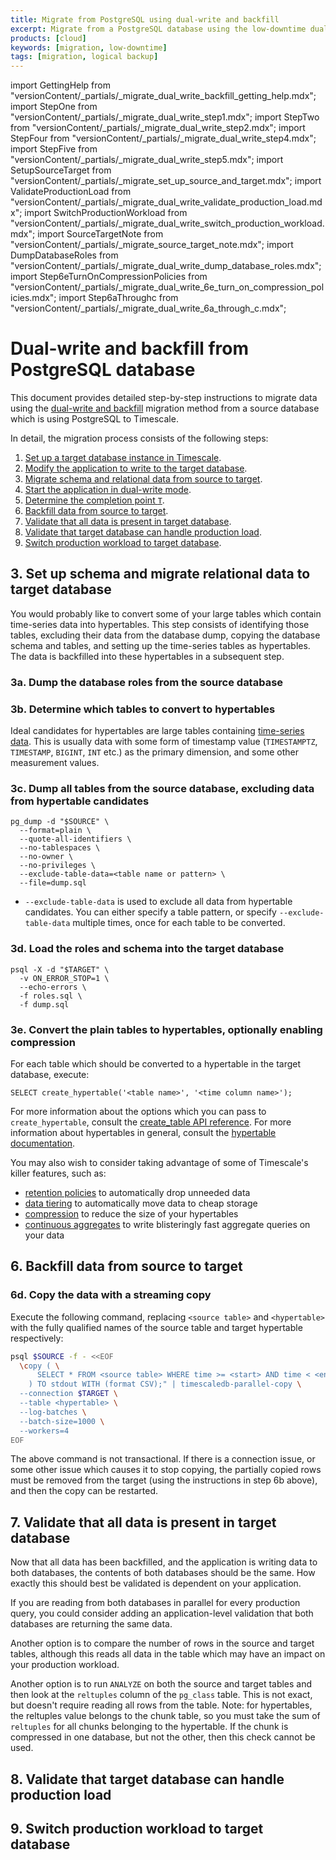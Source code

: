 ```yaml
---
title: Migrate from PostgreSQL using dual-write and backfill
excerpt: Migrate from a PostgreSQL database using the low-downtime dual-write and backfill method
products: [cloud]
keywords: [migration, low-downtime]
tags: [migration, logical backup]
---
```


import GettingHelp from "versionContent/_partials/_migrate_dual_write_backfill_getting_help.mdx";
import StepOne from "versionContent/_partials/_migrate_dual_write_step1.mdx";
import StepTwo from "versionContent/_partials/_migrate_dual_write_step2.mdx";
import StepFour from "versionContent/_partials/_migrate_dual_write_step4.mdx";
import StepFive from "versionContent/_partials/_migrate_dual_write_step5.mdx";
import SetupSourceTarget from "versionContent/_partials/_migrate_set_up_source_and_target.mdx";
import ValidateProductionLoad from "versionContent/_partials/_migrate_dual_write_validate_production_load.mdx";
import SwitchProductionWorkload from "versionContent/_partials/_migrate_dual_write_switch_production_workload.mdx";
import SourceTargetNote from "versionContent/_partials/_migrate_source_target_note.mdx";
import DumpDatabaseRoles from "versionContent/_partials/_migrate_dual_write_dump_database_roles.mdx";
import Step6eTurnOnCompressionPolicies from "versionContent/_partials/_migrate_dual_write_6e_turn_on_compression_policies.mdx";
import Step6aThroughc from "versionContent/_partials/_migrate_dual_write_6a_through_c.mdx";

# Dual-write and backfill from PostgreSQL database

This document provides detailed step-by-step instructions to migrate data using
the [dual-write and backfill][dual-write-and-backfill] migration method from a
source database which is using PostgreSQL to Timescale.

<SourceTargetNote />

In detail, the migration process consists of the following steps:
1. [Set up a target database instance in Timescale](#1-set-up-a-target-database-instance-in-timescale).
1. [Modify the application to write to the target database](#2-modify-the-application-to-write-to-the-target-database).
1. [Migrate schema and relational data from source to target](#3-set-up-schema-and-migrate-relational-data-to-target-database).
1. [Start the application in dual-write mode](#4-start-application-in-dual-write-mode).
1. [Determine the completion point `T`](#5-determine-the-completion-point-t).
1. [Backfill data from source to target](#6-backfill-data-from-source-to-target).
1. [Validate that all data is present in target database](#7-validate-that-all-data-is-present-in-target-database).
1. [Validate that target database can handle production load](#8-validate-that-target-database-can-handle-production-load).
1. [Switch production workload to target database](#9-switch-production-workload-to-target-database).

<GettingHelp />

<StepOne />

<StepTwo />

## 3. Set up schema and migrate relational data to target database

You would probably like to convert some of your large tables which contain
time-series data into hypertables. This step consists of identifying those
tables, excluding their data from the database dump, copying the database
schema and tables, and setting up the time-series tables as hypertables. The
data is backfilled into these hypertables in a subsequent step.

<SetupSourceTarget />

### 3a. Dump the database roles from the source database

<DumpDatabaseRoles />

### 3b. Determine which tables to convert to hypertables

[//]: # (TODO: add a reference to timescale doctor here when it is ready)

Ideal candidates for hypertables are large tables containing
[time-series data].
This is usually data with some form of timestamp value (`TIMESTAMPTZ`,
`TIMESTAMP`, `BIGINT`, `INT` etc.) as the primary dimension, and some other
measurement values.

### 3c. Dump all tables from the source database, excluding data from hypertable candidates

```
pg_dump -d "$SOURCE" \
  --format=plain \
  --quote-all-identifiers \
  --no-tablespaces \
  --no-owner \
  --no-privileges \
  --exclude-table-data=<table name or pattern> \
  --file=dump.sql
```

- `--exclude-table-data` is used to exclude all data from hypertable
  candidates. You can either specify a table pattern, or specify
  `--exclude-table-data` multiple times, once for each table to be converted.

<ExplainPgDumpFlags />

### 3d. Load the roles and schema into the target database

```
psql -X -d "$TARGET" \
  -v ON_ERROR_STOP=1 \
  --echo-errors \
  -f roles.sql \
  -f dump.sql
```

### 3e. Convert the plain tables to hypertables, optionally enabling compression

For each table which should be converted to a hypertable in the target
database, execute:
```
SELECT create_hypertable('<table name>', '<time column name>');
```

For more information about the options which you can pass to
`create_hypertable`, consult the [create_table API reference]. For
more information about hypertables in general, consult the
[hypertable documentation].

You may also wish to consider taking advantage of some of Timescale's killer
features, such as:
- [retention policies] to automatically drop unneeded data
- [data tiering] to automatically move data to cheap storage
- [compression] to reduce the size of your hypertables
- [continuous aggregates] to write blisteringly fast aggregate queries on your data

[time-series data]: /getting-started/:currentVersion:/time-series-data/
[create_table API reference]: /api/:currentVersion:/hypertable/create_hypertable/
[hypertable documentation]: /use-timescale/:currentVersion:/hypertables/
[retention policies]: /use-timescale/:currentVersion:/data-retention/
[data tiering]: /use-timescale/:currentVersion:/data-tiering/
[compression]: /use-timescale/:currentVersion:/compression/about-compression/
[continuous aggregates]: /use-timescale/:currentVersion:/continuous-aggregates

<StepFour />

<StepFive />

## 6. Backfill data from source to target

<Step6aThroughc />

### 6d. Copy the data with a streaming copy

Execute the following command, replacing `<source table>` and `<hypertable>`
with the fully qualified names of the source table and target hypertable
respectively:

```bash
psql $SOURCE -f - <<EOF
  \copy ( \
      SELECT * FROM <source table> WHERE time >= <start> AND time < <end> \
    ) TO stdout WITH (format CSV);" | timescaledb-parallel-copy \
  --connection $TARGET \
  --table <hypertable> \
  --log-batches \
  --batch-size=1000 \
  --workers=4
EOF
```

The above command is not transactional. If there is a connection issue, or some
other issue which causes it to stop copying, the partially copied rows must be
removed from the target (using the instructions in step 6b above), and then the
copy can be restarted.

<Step6eTurnOnCompressionPolicies />

## 7. Validate that all data is present in target database

Now that all data has been backfilled, and the application is writing data to
both databases, the contents of both databases should be the same. How exactly
this should best be validated is dependent on your application.

If you are reading from both databases in parallel for every production query,
you could consider adding an application-level validation that both databases
are returning the same data.

Another option is to compare the number of rows in the source and target
tables, although this reads all data in the table which may have an impact on
your production workload.

Another option is to run `ANALYZE` on both the source and target tables and
then look at the `reltuples` column of the `pg_class` table. This is not exact,
but doesn't require reading all rows from the table. Note: for hypertables, the
reltuples value belongs to the chunk table, so you must take the sum of
`reltuples` for all chunks belonging to the hypertable. If the chunk is
compressed in one database, but not the other, then this check cannot be used.

## 8. Validate that target database can handle production load

<ValidateProductionLoad />

## 9. Switch production workload to target database

<SwitchProductionWorkload />

[dual-write-and-backfill]: /migrate/:currentVersion:/dual-write-and-backfill/
